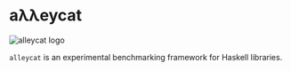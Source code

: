 # aλλeycat

![alleycat logo](https://raw.github.com/ocramz/alleycat/master/doc/logo-2.png?raw=true)

`alleycat` is an experimental benchmarking framework for Haskell libraries.
